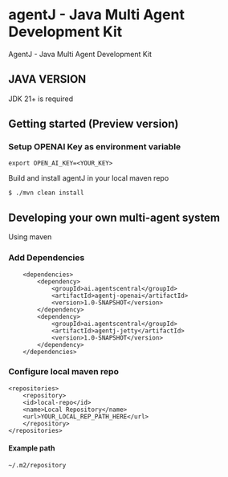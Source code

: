 # agentJ - Java Multi Agent Development Kit


AgentJ - Java Multi Agent Development Kit

## JAVA VERSION 
JDK 21+ is required

## Getting started (Preview version)

### Setup OPENAI Key as environment variable
`export OPEN_AI_KEY=<YOUR_KEY>`

Build and install agentJ in your local maven repo

`$ ./mvn clean install`


## Developing your own multi-agent system
Using maven

### Add Dependencies

```
    <dependencies>
        <dependency>
            <groupId>ai.agentscentral</groupId>
            <artifactId>agentj-openai</artifactId>
            <version>1.0-SNAPSHOT</version>
        </dependency>
        <dependency>
            <groupId>ai.agentscentral</groupId>
            <artifactId>agentj-jetty</artifactId>
            <version>1.0-SNAPSHOT</version>
        </dependency>
    </dependencies>
```



### Configure local maven repo


```
<repositories>
    <repository>
    <id>local-repo</id>
    <name>Local Repository</name>
    <url>YOUR_LOCAL_REP_PATH_HERE</url> 
    </repository>
</repositories>
```

#### Example path
`~/.m2/repository`






